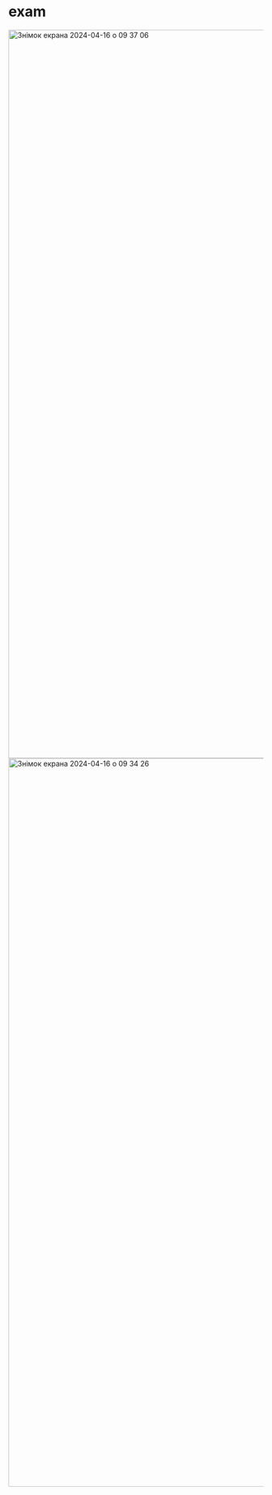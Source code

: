 # exam

<img width="1440" alt="Знімок екрана 2024-04-16 о 09 37 06" src="https://github.com/nastya-kryhzanivskya/exam/assets/154334074/5051787e-6652-4434-9ee3-169579364b2c">


<img width="1440" alt="Знімок екрана 2024-04-16 о 09 34 26" src="https://github.com/nastya-kryhzanivskya/exam/assets/154334074/d075076f-1e47-44dd-b86d-4cdac9e6b2fa">
